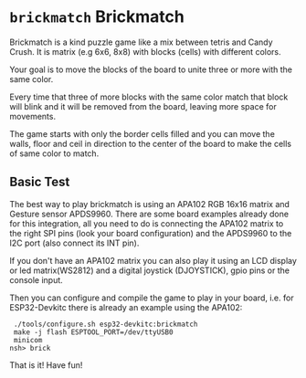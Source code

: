 # `brickmatch` Brickmatch

Brickmatch is a kind puzzle game like a mix between tetris and Candy
Crush. It is matrix (e.g 6x6, 8x8) with blocks (cells) with different
colors.

Your goal is to move the blocks of the board to unite three or more with
the same color.

Every time that three of more blocks with the same color match that
block will blink and it will be removed from the board, leaving more
space for movements.

The game starts with only the border cells filled and you can move the
walls, floor and ceil in direction to the center of the board to make
the cells of same color to match.

## Basic Test

The best way to play brickmatch is using an APA102 RGB 16x16 matrix and
Gesture sensor APDS9960. There are some board examples already done for
this integration, all you need to do is connecting the APA102 matrix to
the right SPI pins (look your board configuration) and the APDS9960 to
the I2C port (also connect its INT pin).

If you don't have an APA102 matrix you can also play it using an LCD
display or led matrix(WS2812) and a digital joystick (DJOYSTICK), gpio
pins or the console input.

Then you can configure and compile the game to play in your board, i.e.
for ESP32-Devkitc there is already an example using the APA102:

     ./tools/configure.sh esp32-devkitc:brickmatch
     make -j flash ESPTOOL_PORT=/dev/ttyUSB0
     minicom
    nsh> brick

That is it\! Have fun\!
